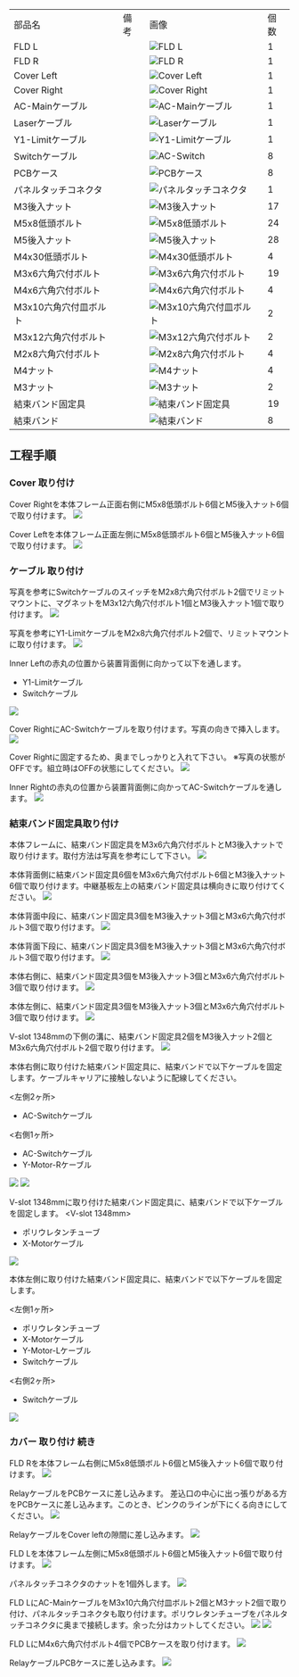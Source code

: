 <table class="packing-list">
    <tbody>
        <tr>
            <td>部品名</td>
            <td>備考</td>
            <td class="packing-img">画像</td>
            <td>個数</td>
        </tr>
        <tr>
            <td>FLD L</td>
            <td></td>
            <td><img src="./images/packing/058.jpg" alt="FLD L"/></td>
            <td>1</td>
        </tr>
        <tr>
            <td>FLD R</td>
            <td></td>
            <td><img src="./images/packing/052.jpg" alt="FLD R"/></td>
            <td>1</td>
        </tr>
        <tr>
            <td>Cover Left</td>
            <td></td>
            <td><img src="./images/packing/054.jpg" alt="Cover Left"/></td>
            <td>1</td>
        </tr>
        <tr>
            <td>Cover Right</td>
            <td></td>
            <td><img src="./images/packing/055.jpg" alt="Cover Right"/></td>
            <td>1</td>
        </tr>
        <tr>
            <td>AC-Mainケーブル</td>
            <td></td>
            <td><img src="./images/packing/170.jpg" alt="AC-Mainケーブル"/></td>
            <td>1</td>
        </tr>
        <tr>
            <td>Laserケーブル</td>
            <td></td>
            <td><img src="./images/packing/175.jpg" alt="Laserケーブル"/></td>
            <td>1</td>
        </tr>
        <tr>
            <td>Y1-Limitケーブル</td>
            <td></td>
            <td><img src="./images/packing/178.jpg" alt="Y1-Limitケーブル"/></td>
            <td>1</td>
        </tr>
        <tr>
            <td>Switchケーブル</td>
            <td></td>
            <td><img src="./images/packing/179.jpg" alt="AC-Switch"/></td>
            <td>8</td>
        </tr>
        <tr>
            <td>PCBケース</td>
            <td></td>
            <td><img src="./images/packing/pcbケース.jpg" alt="PCBケース"/></td>
            <td>8</td>
        </tr>
        <tr>
            <td>パネルタッチコネクタ</td>
            <td></td>
            <td><img src="./images/packing/091.jpg" alt="パネルタッチコネクタ"/></td>
            <td>1</td>
        </tr>
        <tr>
            <td>M3後入ナット</td>
            <td></td>
            <td><img src="./images/packing/124.jpg" alt="M3後入ナット"/></td>
            <td>17</td>
        </tr>
        <tr>
            <td>M5x8低頭ボルト</td>
            <td></td>
            <td><img src="./images/packing/145.jpg" alt="M5x8低頭ボルト"/></td>
            <td>24</td>
        </tr>
        <tr>
            <td>M5後入ナット</td>
            <td></td>
            <td><img src="./images/packing/139.jpg" alt="M5後入ナット"/></td>
            <td>28</td>
        </tr>
        <tr>
            <td>M4x30低頭ボルト</td>
            <td></td>
            <td><img src="./images/packing/138.jpg" alt="M4x30低頭ボルト"/></td>
            <td>4</td>
        </tr>
        <tr>
            <td>M3x6六角穴付ボルト</td>
            <td></td>
            <td><img src="./images/packing/126.jpg" alt="M3x6六角穴付ボルト"/></td>
            <td>19</td>
        </tr>
        <tr>
            <td>M4x6六角穴付ボルト</td>
            <td></td>
            <td><img src="./images/packing/133.jpg" alt="M4x6六角穴付ボルト"/></td>
            <td>4</td>
        </tr>
        <tr>
            <td>M3x10六角穴付皿ボルト</td>
            <td></td>
            <td><img src="./images/packing/164.jpg" alt="M3x10六角穴付皿ボルト"/></td>
            <td>2</td>
        </tr>
        <tr>
            <td>M3x12六角穴付ボルト</td>
            <td></td>
            <td><img src="./images/packing/129.jpg" alt="M3x12六角穴付ボルト"/></td>
            <td>2</td>
        </tr>
        <tr>
            <td>M2x8六角穴付ボルト</td>
            <td></td>
            <td><img src="./images/packing/123.jpg" alt="M2x8六角穴付ボルト"/></td>
            <td>4</td>
        </tr>
        <tr>
            <td>M4ナット</td>
            <td></td>
            <td><img src="./images/packing/132.jpg" alt="M4ナット"/></td>
            <td>4</td>
        </tr>
        <tr>
            <td>M3ナット</td>
            <td></td>
            <td><img src="./images/packing/165.jpg" alt="M3ナット"/></td>
            <td>2</td>
        </tr>
        <tr>
            <td>結束バンド固定具</td>
            <td></td>
            <td><img src="./images/packing/119.jpg" alt="結束バンド固定具"/></td>
            <td>19</td>
        </tr>
        <tr>
            <td>結束バンド</td>
            <td></td>
            <td><img src="./images/packing/120.jpg" alt="結束バンド"/></td>
            <td>8</td>
        </tr>
    </tbody>
</table>

## 工程手順

### Cover 取り付け

Cover Rightを本体フレーム正面右側にM5x8低頭ボルト6個とM5後入ナット6個で取り付けます。
<img src="./images/019/IMG_1905.jpg"/>

Cover Leftを本体フレーム正面左側にM5x8低頭ボルト6個とM5後入ナット6個で取り付けます。
<img src="./images/019/IMG_1906.jpg"/>

### ケーブル 取り付け

写真を参考にSwitchケーブルのスイッチをM2x8六角穴付ボルト2個でリミットマウントに、マグネットをM3x12六角穴付ボルト1個とM3後入ナット1個で取り付けます。
<img src="./images/019/IMG_1908.jpg"/>

写真を参考にY1-LimitケーブルをM2x8六角穴付ボルト2個で、リミットマウントに取り付けます。
<img src="./images/019/IMG_1913.jpg"/>

Inner Leftの赤丸の位置から装置背面側に向かって以下を通します。
- Y1-Limitケーブル
- Switchケーブル

<img src="./images/019/IMG_1913-2.jpg"/>

Cover RightにAC-Switchケーブルを取り付けます。写真の向きで挿入します。
<img src="./images/019/IMG_1909.jpg"/>

Cover Rightに固定するため、奥までしっかりと入れて下さい。 ※写真の状態がOFFです。組立時はOFFの状態にしてください。
<img src="./images/019/IMG_1910.jpg"/>

Inner Rightの赤丸の位置から装置背面側に向かってAC-Switchケーブルを通します。
<img src="./images/019/IMG_1911.jpg"/>

### 結束バンド固定具取り付け

本体フレームに、結束バンド固定具をM3x6六角穴付ボルトとM3後入ナットで取り付けます。取付方法は写真を参考にして下さい。
<img src="./images/019/021.jpg"/>

本体背面側に結束バンド固定具6個をM3x6六角穴付ボルト6個とM3後入ナット6個で取り付けます。中継基板左上の結束バンド固定具は横向きに取り付けてください。
<img src="./images/019/IMG_1916.jpg"/>

本体背面中段に、結束バンド固定具3個をM3後入ナット3個とM3x6六角穴付ボルト3個で取り付けます。
<img src="./images/019/IMG_1925.jpg"/>

本体背面下段に、結束バンド固定具3個をM3後入ナット3個とM3x6六角穴付ボルト3個で取り付けます。
<img src="./images/019/IMG_1966.jpg"/>

本体右側に、結束バンド固定具3個をM3後入ナット3個とM3x6六角穴付ボルト3個で取り付けます。
<img src="./images/019/IMG_1927.jpg"/>

本体左側に、結束バンド固定具3個をM3後入ナット3個とM3x6六角穴付ボルト3個で取り付けます。
<img src="./images/019/IMG_1933.jpg"/>

V-slot 1348mmの下側の溝に、結束バンド固定具2個をM3後入ナット2個とM3x6六角穴付ボルト2個で取り付けます。
<img src="./images/019/IMG_1931.jpg"/>

本体右側に取り付けた結束バンド固定具に、結束バンドで以下ケーブルを固定します。ケーブルキャリアに接触しないように配線してください。

&lt;左側2ヶ所&gt;
- AC-Switchケーブル

&lt;右側1ヶ所&gt;
- AC-Switchケーブル
- Y-Motor-Rケーブル
<img src="./images/019/IMG_1936.jpg"/>
<img src="./images/019/IMG_1938.jpg"/>

V-slot 1348mmに取り付けた結束バンド固定具に、結束バンドで以下ケーブルを固定します。
&lt;V-slot 1348mm&gt;
- ポリウレタンチューブ
- X-Motorケーブル
<img src="./images/019/IMG_1940.jpg"/>

本体左側に取り付けた結束バンド固定具に、結束バンドで以下ケーブルを固定します。

&lt;左側1ヶ所&gt;
- ポリウレタンチューブ
- X-Motorケーブル
- Y-Motor-Lケーブル
- Switchケーブル

&lt;右側2ヶ所&gt;
- Switchケーブル
<img src="./images/019/IMG_1933.jpg"/>



### カバー 取り付け 続き

FLD Rを本体フレーム右側にM5x8低頭ボルト6個とM5後入ナット6個で取り付けます。
<img src="./images/019/IMG_1950.jpg"/>

RelayケーブルをPCBケースに差し込みます。 差込口の中心に出っ張りがある方をPCBケースに差し込みます。このとき、ピンクのラインが下にくる向きにしてください。
<img src="./images/019/IMG_1941.jpg"/>

RelayケーブルをCover leftの隙間に差し込みます。
<img src="./images/019/IMG_1943.jpg"/>

FLD Lを本体フレーム左側にM5x8低頭ボルト6個とM5後入ナット6個で取り付けます。
<img src="./images/019/IMG_1947.jpg"/>

パネルタッチコネクタのナットを1個外します。
<img src="./images/019/038.jpg"/>

FLD LにAC-MainケーブルをM3x10六角穴付皿ボルト2個とM3ナット2個で取り付け、パネルタッチコネクタも取り付けます。ポリウレタンチューブをパネルタッチコネクタに奥まで接続します。余った分はカットしてください。
<img src="./images/019/IMG_1955.jpg"/>
<img src="./images/019/IMG_1963.jpg"/>

FLD LにM4x6六角穴付ボルト4個でPCBケースを取り付けます。
<img src="./images/019/IMG_1958.jpg"/>

RelayケーブルPCBケースに差し込みます。
<img src="./images/019/IMG_1962.jpg"/>
